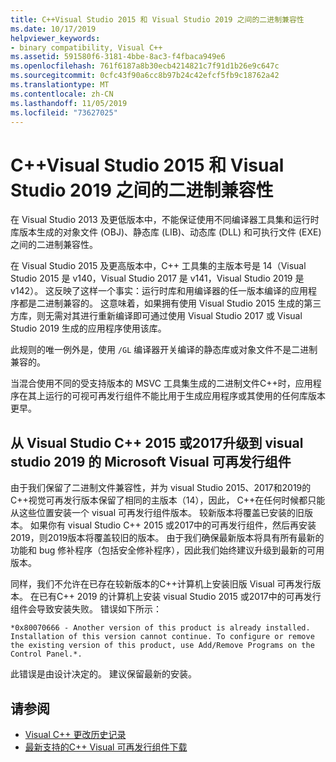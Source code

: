 ```yaml
---
title: C++Visual Studio 2015 和 Visual Studio 2019 之间的二进制兼容性
ms.date: 10/17/2019
helpviewer_keywords:
- binary compatibility, Visual C++
ms.assetid: 591580f6-3181-4bbe-8ac3-f4fbaca949e6
ms.openlocfilehash: 761f6187a8b30ecb4214821c7f91d1b26e9c647c
ms.sourcegitcommit: 0cfc43f90a6cc8b97b24c42efcf5fb9c18762a42
ms.translationtype: MT
ms.contentlocale: zh-CN
ms.lasthandoff: 11/05/2019
ms.locfileid: "73627025"
---
```

# <a name="c-binary-compatibility-between-visual-studio-2015-and-visual-studio-2019"></a>C++Visual Studio 2015 和 Visual Studio 2019 之间的二进制兼容性

在 Visual Studio 2013 及更低版本中，不能保证使用不同编译器工具集和运行时库版本生成的对象文件 (OBJ)、静态库 (LIB)、动态库 (DLL) 和可执行文件 (EXE) 之间的二进制兼容性。 

在 Visual Studio 2015 及更高版本中，C++ 工具集的主版本号是 14（Visual Studio 2015 是 v140，Visual Studio 2017 是 v141，Visual Studio 2019 是 v142）。 这反映了这样一个事实：运行时库和用编译器的任一版本编译的应用程序都是二进制兼容的。 这意味着，如果拥有使用 Visual Studio 2015 生成的第三方库，则无需对其进行重新编译即可通过使用 Visual Studio 2017 或 Visual Studio 2019 生成的应用程序使用该库。

此规则的唯一例外是，使用 `/GL` 编译器开关编译的静态库或对象文件不是二进制兼容的。

当混合使用不同的受支持版本的 MSVC 工具集生成的二进制文件C++时，应用程序在其上运行的可视可再发行组件不能比用于生成应用程序或其使用的任何库版本更早。

## <a name="upgrade-microsoft-visual-c-redistributable-from-visual-studio-2015-or-2017-to-visual-studio-2019"></a>从 Visual Studio C++ 2015 或2017升级到 visual studio 2019 的 Microsoft Visual 可再发行组件

由于我们保留了二进制文件兼容性，并为 visual Studio 2015、2017和2019的C++视觉可再发行版本保留了相同的主版本（14），因此， C++在任何时候都只能从这些位置安装一个 visual 可再发行组件版本。 较新版本将覆盖已安装的旧版本。 如果你有 visual Studio C++ 2015 或2017中的可再发行组件，然后再安装2019，则2019版本将覆盖较旧的版本。 由于我们确保最新版本将具有所有最新的功能和 bug 修补程序（包括安全修补程序），因此我们始终建议升级到最新的可用版本。

同样，我们不允许在已存在较新版本的C++计算机上安装旧版 Visual 可再发行版本。 在已有C++ 2019 的计算机上安装 visual Studio 2015 或2017中的可再发行组件会导致安装失败。 错误如下所示：

```
*0x80070666 - Another version of this product is already installed. Installation of this version cannot continue. To configure or remove the existing version of this product, use Add/Remove Programs on the Control Panel.*.
```

此错误是由设计决定的。 建议保留最新的安装。

## <a name="see-also"></a>请参阅

* [Visual C++ 更改历史记录](../porting/visual-cpp-change-history-2003-2015.md)
* [最新支持的C++ Visual 可再发行组件下载](https://support.microsoft.com/en-us/help/2977003/the-latest-supported-visual-c-downloads) 
